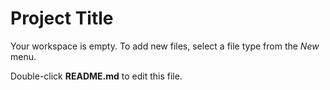 
# Project Title

Your workspace is empty. To add new files, select a file type from the _New_ menu.

Double-click **README.md** to edit this file.
